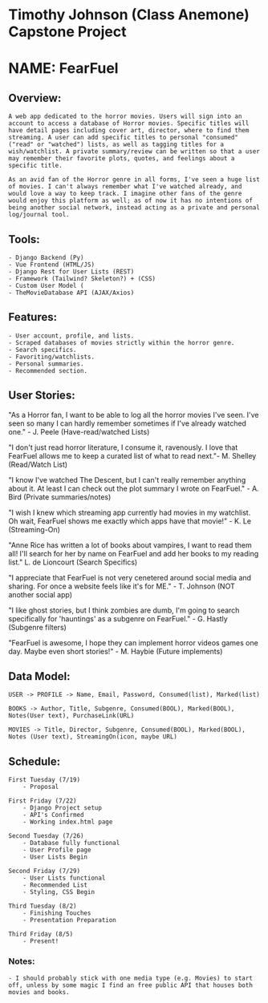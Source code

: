 # Timothy Johnson (Class Anemone) Capstone Project


# NAME: FearFuel

## Overview:
    A web app dedicated to the horror movies. Users will sign into an account to access a database of Horror movies. Specific titles will have detail pages including cover art, director, where to find them streaming. A user can add specific titles to personal "consumed" ("read" or "watched") lists, as well as tagging titles for a wish/watchlist. A private summary/review can be written so that a user may remember their favorite plots, quotes, and feelings about a specific title.

    As an avid fan of the Horror genre in all forms, I've seen a huge list of movies. I can't always remember what I've watched already, and would love a way to keep track. I imagine other fans of the genre would enjoy this platform as well; as of now it has no intentions of being another social network, instead acting as a private and personal log/journal tool.

## Tools:
    - Django Backend (Py)
    - Vue Frontend (HTML/JS)
    - Django Rest for User Lists (REST)
    - Framework (Tailwind? Skeleton?) + (CSS)
    - Custom User Model (
    - TheMovieDatabase API (AJAX/Axios)

## Features:
    
    - User account, profile, and lists.
    - Scraped databases of movies strictly within the horror genre.
    - Search specifics.
    - Favoriting/watchlists.
    - Personal summaries.
    - Recommended section.

## User Stories:

"As a Horror fan, I want to be able to log all the horror movies I've seen. I've seen so many I can hardly remember sometimes if I've already watched one." - J. Peele (Have-read/watched Lists)

"I don't just read horror literature, I consume it, ravenously. I love that FearFuel allows me to keep a curated list of what to read next."- M. Shelley (Read/Watch List)

"I know I've watched The Descent, but I can't really remember anything about it. At least I can check out the plot summary I wrote on FearFuel." - A. Bird (Private summaries/notes)

"I wish I knew which streaming app currently had movies in my watchlist. Oh wait, FearFuel shows me exactly which apps have that movie!" - K. Le (Streaming-On)

"Anne Rice has written a lot of books about vampires, I want to read them all! I'll search for her by name on FearFuel and add her books to my reading list." L. de Lioncourt (Search Specifics)

"I appreciate that FearFuel is not very cenetered around social media and sharing. For once a website feels like it's for ME." - T. Johnson (NOT another social app)

"I like ghost stories, but I think zombies are dumb, I'm going to search specifically for 'hauntings' as a subgenre on FearFuel." - G. Hastly (Subgenre filters)

"FearFuel is awesome, I hope they can implement horror videos games one day. Maybe even short stories!" - M. Haybie (Future implements)

## Data Model:

    USER -> PROFILE -> Name, Email, Password, Consumed(list), Marked(list)

    BOOKS -> Author, Title, Subgenre, Consumed(BOOL), Marked(BOOL), Notes(User text), PurchaseLink(URL)

    MOVIES -> Title, Director, Subgenre, Consumed(BOOL), Marked(BOOL), Notes (User text), StreamingOn(icon, maybe URL)


## Schedule:

    First Tuesday (7/19)
        - Proposal

    First Friday (7/22)
        - Django Project setup
        - API's Confirmed
        - Working index.html page
    
    Second Tuesday (7/26)
        - Database fully functional
        - User Profile page
        - User Lists Begin

    Second Friday (7/29)
        - User Lists functional
        - Recommended List
        - Styling, CSS Begin

    Third Tuesday (8/2)
        - Finishing Touches
        - Presentation Preparation

    Third Friday (8/5)
        - Present!

### Notes:

    - I should probably stick with one media type (e.g. Movies) to start off, unless by some magic I find an free public API that houses both movies and books.



